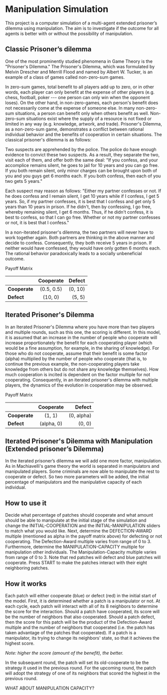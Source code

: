 # Manipulation Simulation

This project is a computer simulation of a multi-agent extended prisoner’s dilemma using manipulation. The aim is to investigate if the outcome for all agents is better with or without the possibility of manipulation. 

## Classic Prisoner’s dilemma

One of the most prominently studied phenomena in Game Theory is the "Prisoner's Dilemma." The Prisoner's Dilemma, which was formulated by Melvin Drescher and Merrill Flood and named by Albert W. Tucker, is an example of a class of games called non-zero-sum games.

In zero-sum games, total benefit to all players add up to zero, or in other words, each player can only benefit at the expense of other players (e.g. chess, football, poker --- one person can only win when the opponent loses). On the other hand, in non-zero-games, each person's benefit does not necessarily come at the expense of someone else. In many non-zero-sum situations, a person can benefit only when others benefit as well. Non-zero-sum situations exist where the supply of a resource is not fixed or limited in any way (e.g. knowledge, artwork, and trade). Prisoner's Dilemma, as a non-zero-sum game, demonstrates a conflict between rational individual behavior and the benefits of cooperation in certain situations. The classical prisoner's dilemma is as follows:

Two suspects are apprehended by the police. The police do have enough evidence to convict these two suspects. As a result, they separate the two, visit each of them, and offer both the same deal: "If you confess, and your accomplice remains silent, he goes to jail for 10 years and you can go free. If you both remain silent, only minor charges can be brought upon both of you and you guys get 6 months each. If you both confess, then each of you two gets 5 years."

Each suspect may reason as follows: "Either my partner confesses or not. If he does confess and I remain silent, I get 10 years while if I confess, I get 5 years. So, if my partner confesses, it is best that I confess and get only 5 years than 10 years in prison. If he didn't, then by confessing, I go free, whereby remaining silent, I get 6 months. Thus, if he didn't confess, it is best to confess, so that I can go free. Whether or not my partner confesses or not, it is best that I confess."

In a non-iterated prisoner's dilemma, the two partners will never have to work together again. Both partners are thinking in the above manner and decide to confess. Consequently, they both receive 5 years in prison. If neither would have confessed, they would have only gotten 6 months each. The rational behavior paradoxically leads to a socially unbeneficial outcome.

Payoff Matrix

|                  | **Cooperate**  | **Defect**    |
| :---             |     :---:      |          ---: |
| **Cooperate**    | (0.5, 0.5)     | (0, 10)       |
| **Defect**       | (10, 0)        |  (5, 5)       |

## Iterated Prisoner's Dilemma

In an Iterated Prisoner's Dilemma where you have more than two players and multiple rounds, such as this one, the scoring is different. In this model, it is assumed that an increase in the number of people who cooperate will increase proportionately the benefit for each cooperating player (which would be a fine assumption, for example, in the sharing of knowledge). For those who do not cooperate, assume that their benefit is some factor (alpha) multiplied by the number of people who cooperate (that is, to continue the previous example, the non-cooperating players take knowledge from others but do not share any knowledge themselves). How much cooperation is incited is dependent on the factor multiple for not cooperating. Consequently, in an iterated prisoner's dilemma with multiple players, the dynamics of the evolution in cooperation may be observed.

Payoff Matrix

|                  | **Cooperate**  | **Defect**    |
| :---             |     :---:      |          ---: |
| **Cooperate**    | (1, 1)         | (0, alpha)    |
| **Defect**       | (alpha, 0)     |  (0, 0)       |

## Iterated Prisoner's Dilemma with Manipulation (Extended prisoner’s Dilemma)

In the iterated prisoner’s dilemma we will add one more factor, manipulation. As in Machiavelli's game theory the world is separated in manipulators and manipulated players. Some criminals are now able to manipulate the rest to cooperate or defect. So two more parameters will be added, the initial percentage of manipulators and the manipulative capacity of each individual.

## How to use it

Decide what percentage of patches should cooperate and what amount should be able to manipulate at the initial stage of the simulation and change the INITIAL-COOPERATION and the INITIAL-MANIPULATION sliders to match what you would like. Next, determine the DEFECTION-AWARD multiple (mentioned as alpha in the payoff matrix above) for defecting or not cooperating. The Defection-Award multiple varies from range of 0 to 3. Furthermore, determine the MANIPULATION-CAPACITY multiple for manipulation other individuals. The Manipulation-Capacity multiple varies from range of 0 to 3.  Note that red patches will defect and blue patches will cooperate. 
Press START to make the patches interact with their eight neighboring patches.

## How it works

Each patch will either cooperate (blue) or defect (red) in the initial start of the model. First, it is determined whether a patch is a manipulator or not. At each cycle, each patch will interact with all of its 8 neighbors to determine the score for the interaction. Should a patch have cooperated, its score will be the number of neighbors that also cooperated. Should a patch defect, then the score for this patch will be the product of the Defection-Award multiple and the number of neighbors that cooperated (i.e. the patch has taken advantage of the patches that cooperated). If a patch is a manipulator, its trying to change its neighbors' state, so that it achieves the highest score.

 _Note: higher the score (amount of the benefit), the better._

In the subsequent round, the patch will set its old-cooperate to be the strategy it used in the previous round. For the upcoming round, the patch will adopt the strategy of one of its neighbors that scored the highest in the previous round.


WHAT ABOUT MANIPULATION CAPACITY?

